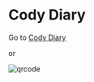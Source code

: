 # Cody Diary

Go to [Cody Diary](https://cody1991.github.io/diary/)

or

![qrcode](https://raw.githubusercontent.com/cody1991/diary/master/qrcode.png)
